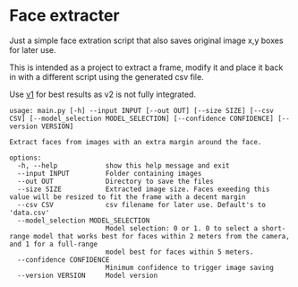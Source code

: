 # Face extracter

Just a simple face extration script that also saves original image x,y boxes for later use.

This is intended as a project to extract a frame, modify it and place it back in with a different script using the generated csv file.

Use [v1](https://github.com/luna-nightbyte/Face-extract/blob/667b65778aa987a23679a27467661d6d318bd8d0/internal/models/face_detector.py#L106) for best results as v2 is not fully integrated.

```
usage: main.py [-h] --input INPUT [--out OUT] [--size SIZE] [--csv CSV] [--model_selection MODEL_SELECTION] [--confidence CONFIDENCE] [--version VERSION]

Extract faces from images with an extra margin around the face.

options:
  -h, --help            show this help message and exit
  --input INPUT         Folder containing images
  --out OUT             Directory to save the files
  --size SIZE           Extracted image size. Faces exeeding this value will be resized to fit the frame with a decent margin
  --csv CSV             csv filename for later use. Default's to 'data.csv'
  --model_selection MODEL_SELECTION
                        Model selection: 0 or 1. 0 to select a short-range model that works best for faces within 2 meters from the camera, and 1 for a full-range
                        model best for faces within 5 meters.
  --confidence CONFIDENCE
                        Minimum confidence to trigger image saving
  --version VERSION     Model version
```
